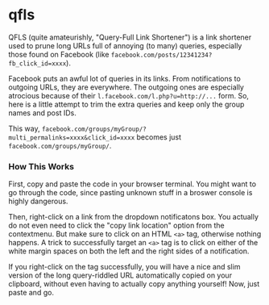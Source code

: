 # qfls

QFLS (quite amateurishly, "Query-Full Link Shortener") is a link shortener used to prune long URLs full of annoying (to many) queries, especially those found on Facebook (like `facebook.com/posts/12341234?fb_click_id=xxxx`). 

Facebook puts an awful lot of queries in its links. From notifications to outgoing URLs, they are everywhere. The outgoing ones are especially atrocious because of their `l.facebook.com/l.php?u=http://...` form. So, here is a little attempt to trim the extra queries and keep only the group names and post IDs.

This way, `facebook.com/groups/myGroup/?multi_permalinks=xxxx&click_id=xxxx` becomes just `facebook.com/groups/myGroup/`.

### How This Works

First, copy and paste the code in your browser terminal. You might want to go through the code, since pasting unknown stuff in a broswer console is highly dangerous.

Then, right-click on a link from the dropdown notificatons box. You actually do not even need to click the "copy link location" option from the contextmenu. But make sure to click on an HTML `<a>` tag, otherwise nothing happens. A trick to successfully target an `<a>` tag is to click on either of the white margin spaces on both the left and the right sides of a notification.

If you right-click on the tag successfully, you will have a nice and slim version of the long query-riddled URL automatically copied on your clipboard, without even having to actually copy anything yourself! Now, just paste and go.
